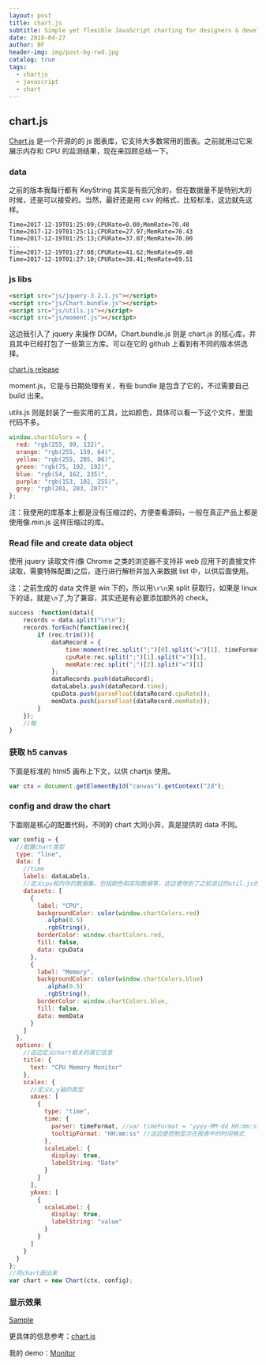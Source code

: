 ```yaml
---
layout: post
title: chart.js
subtitle: Simple yet flexible JavaScript charting for designers & developers
date: 2018-04-27
author: BF
header-img: img/post-bg-rwd.jpg
catalog: true
tags:
  - chartjs
  - javascript
  - chart
---
```


## chart.js

[Chart.js](http://www.chartjs.org/) 是一个开源的的 js 图表库，它支持大多数常用的图表。之前就用过它来展示内存和 CPU 的监测结果，现在来回顾总结一下。

### data

之前的版本我每行都有 KeyString 其实是有些冗余的，但在数据量不是特别大的时候，还是可以接受的。当然，最好还是用 csv 的格式，比较标准，这边就先这样。

```
Time=2017-12-19T01:25:09;CPURate=0.00;MemRate=70.48
Time=2017-12-19T01:25:11;CPURate=27.97;MemRate=70.43
Time=2017-12-19T01:25:13;CPURate=37.07;MemRate=70.00
...
Time=2017-12-19T01:27:08;CPURate=41.62;MemRate=69.48
Time=2017-12-19T01:27:10;CPURate=38.41;MemRate=69.51
```

### js libs

```html
<script src="js/jquery-3.2.1.js"></script>
<script src="js/Chart.bundle.js"></script>
<script src="js/utils.js"></script>
<script src="js/moment.js"></script>
```

这边我引入了 jquery 来操作 DOM，Chart.bundle.js 则是 chart.js 的核心库，并且其中已经打包了一些第三方库。可以在它的 github 上看到有不同的版本供选择。

[chart.js release](https://github.com/chartjs/Chart.js/releases)

moment.js，它是与日期处理有关，有些 bundle 是包含了它的，不过需要自己 build 出来。

utils.js 则是封装了一些实用的工具，比如颜色，具体可以看一下这个文件，里面代码不多。

```javascript
window.chartColors = {
  red: "rgb(255, 99, 132)",
  orange: "rgb(255, 159, 64)",
  yellow: "rgb(255, 205, 86)",
  green: "rgb(75, 192, 192)",
  blue: "rgb(54, 162, 235)",
  purple: "rgb(153, 102, 255)",
  grey: "rgb(201, 203, 207)"
};
```

注：我使用的库基本上都是没有压缩过的，方便查看源码，一般在真正产品上都是使用像.min.js 这样压缩过的库。

### Read file and create data object

使用 jquery 读取文件(像 Chrome 之类的浏览器不支持非 web 应用下的直接文件读取，需要特殊配置)之后，逐行进行解析并加入来数据 list 中，以供后面使用。

注：之前生成的 data 文件是 win 下的，所以用`\r\n`来 split 获取行，如果是 linux 下的话，就是`\n`了,为了兼容，其实还是有必要添加额外的 check。

```javascript
success :function(data){
    records = data.split("\r\n");
    records.forEach(function(rec){
        if (rec.trim()){
            dataRecord = {
                time:moment(rec.split(";")[0].split("=")[1], timeFormat).toDate(),
                cpuRate:rec.split(";")[1].split("=")[1],
                memRate:rec.split(";")[2].split("=")[1]
            };
            dataRecords.push(dataRecord);
            dataLabels.push(dataRecord.time);
            cpuData.push(parseFloat(dataRecord.cpuRate));
            memData.push(parseFloat(dataRecord.memRate));
        }
    });
    //略
}

```

### 获取 h5 canvas

下面是标准的 html5 画布上下文，以供 chartjs 使用。

```javascript
var ctx = document.getElementById("canvas").getContext("2d");
```

### config and draw the chart

下面刚是核心的配置代码，不同的 chart 大同小异，真是提供的 data 不同。

```javascript
var config = {
  //配置chart类型
  type: "line",
  data: {
    //time
    labels: dataLabels,
    //定义cpu和内存的数据集，包括颜色和实际数据等，这边便用到了之前说过的util.js的颜色。
    datasets: [
      {
        label: "CPU",
        backgroundColor: color(window.chartColors.red)
          .alpha(0.5)
          .rgbString(),
        borderColor: window.chartColors.red,
        fill: false,
        data: cpuData
      },
      {
        label: "Memory",
        backgroundColor: color(window.chartColors.blue)
          .alpha(0.5)
          .rgbString(),
        borderColor: window.chartColors.blue,
        fill: false,
        data: memData
      }
    ]
  },
  options: {
    //这边定义chart相关的其它信息
    title: {
      text: "CPU Memory Monitor"
    },
    scales: {
      //定义x,y轴的类型
      xAxes: [
        {
          type: "time",
          time: {
            parser: timeFormat, //var timeFormat = 'yyyy-MM-dd HH:mm:ss';上文中有定义，用来解析时间string
            tooltipFormat: "HH:mm:ss" //这边是控制显示在报表中的时间格式
          },
          scaleLabel: {
            display: true,
            labelString: "Date"
          }
        }
      ],
      yAxes: [
        {
          scaleLabel: {
            display: true,
            labelString: "value"
          }
        }
      ]
    }
  }
};
//将chart画出来
var chart = new Chart(ctx, config);
```

### 显示效果

[Sample](/img/post/2018-04-27-chartjs-chart.jpg)

更具体的信息参考：[chart.js](http://www.chartjs.org/)

我的 demo：[Monitor](https://github.com/bearfly1990/PowerScript/tree/master/W3C/Chartjs/Monitor)
